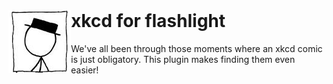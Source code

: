 <img src="./Icon.png" style="float: left;" align="left">
<h1 style="margin-top: 0;">xkcd for flashlight</h1>

We've all been through those moments where an xkcd comic is just obligatory.
This plugin makes finding them even easier!
